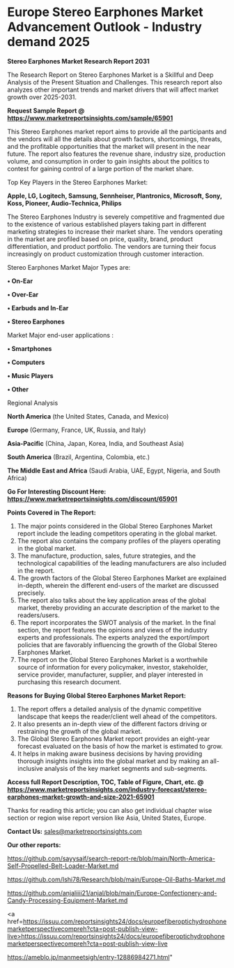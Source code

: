 # Europe Stereo Earphones Market Advancement Outlook - Industry demand 2025

<strong>Stereo Earphones Market Research Report 2031</strong>

The Research Report on Stereo Earphones Market is a Skillful and Deep Analysis of the Present Situation and Challenges. This research report also analyzes other important trends and market drivers that will affect market growth over 2025-2031.

<strong>Request Sample Report @ <a href=https://www.marketreportsinsights.com/sample/65901>https://www.marketreportsinsights.com/sample/65901</a></strong>

This Stereo Earphones market report aims to provide all the participants and the vendors will all the details about growth factors, shortcomings, threats, and the profitable opportunities that the market will present in the near future. The report also features the revenue share, industry size, production volume, and consumption in order to gain insights about the politics to contest for gaining control of a large portion of the market share.

Top Key Players in the Stereo Earphones Market:

<strong>Apple, LG, Logitech, Samsung, Sennheiser, Plantronics, Microsoft, Sony, Koss, Pioneer, Audio-Technica, Philips</strong>

The Stereo Earphones Industry is severely competitive and fragmented due to the existence of various established players taking part in different marketing strategies to increase their market share. The vendors operating in the market are profiled based on price, quality, brand, product differentiation, and product portfolio. The vendors are turning their focus increasingly on product customization through customer interaction.

Stereo Earphones Market Major Types are:

<strong>• On-Ear

• Over-Ear

• Earbuds and In-Ear

• Stereo Earphones</strong>

Market Major end-user applications :

<strong>• Smartphones

• Computers

• Music Players

• Other</strong>

Regional Analysis

</u><strong><b>North America</b></strong> (the United States, Canada, and Mexico)

<strong><b>Europe </b></strong>(Germany, France, UK, Russia, and Italy)

<strong><b>Asia-Pacific</b></strong> (China, Japan, Korea, India, and Southeast Asia)

<strong><b>South America</b></strong> (Brazil, Argentina, Colombia, etc.)

<strong><b>The Middle East and Africa</b></strong> (Saudi Arabia, UAE, Egypt, Nigeria, and South Africa)

<strong>Go For Interesting Discount Here: <a href=https://www.marketreportsinsights.com/discount/65901>https://www.marketreportsinsights.com/discount/65901</a></strong>

<strong>Points Covered in The Report:</strong>
<ol>
  <li>The major points considered in the Global Stereo Earphones Market report include the leading competitors operating in the global market.</li>
  <li>The report also contains the company profiles of the players operating in the global market.</li>
  <li>The manufacture, production, sales, future strategies, and the technological capabilities of the leading manufacturers are also included in the report.</li>
  <li>The growth factors of the Global Stereo Earphones Market are explained in-depth, wherein the different end-users of the market are discussed precisely.</li>
  <li>The report also talks about the key application areas of the global market, thereby providing an accurate description of the market to the readers/users.</li>
  <li>The report incorporates the SWOT analysis of the market. In the final section, the report features the opinions and views of the industry experts and professionals. The experts analyzed the export/import policies that are favorably influencing the growth of the Global Stereo Earphones Market.</li>
  <li>The report on the Global Stereo Earphones Market is a worthwhile source of information for every policymaker, investor, stakeholder, service provider, manufacturer, supplier, and player interested in purchasing this research document.</li>
</ol>
<strong>Reasons for Buying Global Stereo Earphones Market Report:</strong>

<ol>
  <li>The report offers a detailed analysis of the dynamic competitive landscape that keeps the reader/client well ahead of the competitors.</li>
  <li>It also presents an in-depth view of the different factors driving or restraining the growth of the global market.</li>
  <li>The Global Stereo Earphones Market report provides an eight-year forecast evaluated on the basis of how the market is estimated to grow.</li>
  <li>It helps in making aware business decisions by having providing thorough insights insights into the global market and by making an all-inclusive analysis of the key market segments and sub-segments.</li>
</ol>
<strong>Access full Report Description, TOC, Table of Figure, Chart, etc. @ <a href=https://www.marketreportsinsights.com/industry-forecast/stereo-earphones-market-growth-and-size-2021-65901>https://www.marketreportsinsights.com/industry-forecast/stereo-earphones-market-growth-and-size-2021-65901</a></strong>


Thanks for reading this article; you can also get individual chapter wise section or region wise report version like Asia, United States, Europe.

<strong>Contact Us:</strong>
sales@marketreportsinsights.com

<strong>Our other reports:</strong>

<a href=https://github.com/sayysaif/search-report-re/blob/main/North-America-Self-Propelled-Belt-Loader-Market.md>https://github.com/sayysaif/search-report-re/blob/main/North-America-Self-Propelled-Belt-Loader-Market.md</a>

<a href=https://github.com/Ishi78/Research/blob/main/Europe-Oil-Baths-Market.md>https://github.com/Ishi78/Research/blob/main/Europe-Oil-Baths-Market.md</a>

<a href=https://github.com/anjaliiii21/anjal/blob/main/Europe-Confectionery-and-Candy-Processing-Equipment-Market.md>https://github.com/anjaliiii21/anjal/blob/main/Europe-Confectionery-and-Candy-Processing-Equipment-Market.md</a>

<a href=https://issuu.com/reportsinsights24/docs/europefiberoptichydrophonemarketperspectivecompreh?cta=post-publish-view-live>https://issuu.com/reportsinsights24/docs/europefiberoptichydrophonemarketperspectivecompreh?cta=post-publish-view-live</a>

<a href=https://ameblo.jp/manmeetsigh/entry-12886984271.html>https://ameblo.jp/manmeetsigh/entry-12886984271.html</a>"
